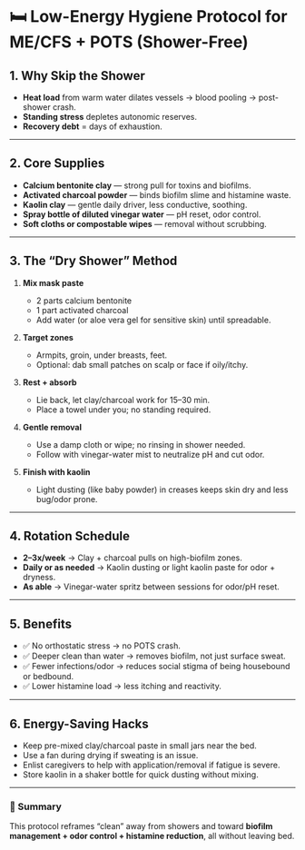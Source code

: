 # 🛏️ Low-Energy Hygiene Protocol for ME/CFS + POTS (Shower-Free)

## 1. Why Skip the Shower
- **Heat load** from warm water dilates vessels → blood pooling → post-shower crash.  
- **Standing stress** depletes autonomic reserves.  
- **Recovery debt** = days of exhaustion.  

---

## 2. Core Supplies
- **Calcium bentonite clay** — strong pull for toxins and biofilms.  
- **Activated charcoal powder** — binds biofilm slime and histamine waste.  
- **Kaolin clay** — gentle daily driver, less conductive, soothing.  
- **Spray bottle of diluted vinegar water** — pH reset, odor control.  
- **Soft cloths or compostable wipes** — removal without scrubbing.  

---

## 3. The “Dry Shower” Method
1. **Mix mask paste**  
   - 2 parts calcium bentonite  
   - 1 part activated charcoal  
   - Add water (or aloe vera gel for sensitive skin) until spreadable.  

2. **Target zones**  
   - Armpits, groin, under breasts, feet.  
   - Optional: dab small patches on scalp or face if oily/itchy.  

3. **Rest + absorb**  
   - Lie back, let clay/charcoal work for 15–30 min.  
   - Place a towel under you; no standing required.  

4. **Gentle removal**  
   - Use a damp cloth or wipe; no rinsing in shower needed.  
   - Follow with vinegar-water mist to neutralize pH and cut odor.  

5. **Finish with kaolin**  
   - Light dusting (like baby powder) in creases keeps skin dry and less bug/odor prone.  

---

## 4. Rotation Schedule
- **2–3x/week** → Clay + charcoal pulls on high-biofilm zones.  
- **Daily or as needed** → Kaolin dusting or light kaolin paste for odor + dryness.  
- **As able** → Vinegar-water spritz between sessions for odor/pH reset.  

---

## 5. Benefits
- ✅ No orthostatic stress → no POTS crash.  
- ✅ Deeper clean than water → removes biofilm, not just surface sweat.  
- ✅ Fewer infections/odor → reduces social stigma of being housebound or bedbound.  
- ✅ Lower histamine load → less itching and reactivity.  

---

## 6. Energy-Saving Hacks
- Keep pre-mixed clay/charcoal paste in small jars near the bed.  
- Use a fan during drying if sweating is an issue.  
- Enlist caregivers to help with application/removal if fatigue is severe.  
- Store kaolin in a shaker bottle for quick dusting without mixing.  

---

### 🔑 Summary
This protocol reframes “clean” away from showers and toward **biofilm management + odor control + histamine reduction**, all without leaving bed.
